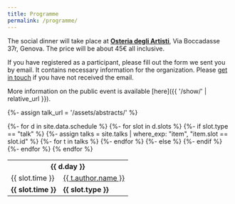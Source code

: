 ```yaml
---
title: Programme 
permalink: /programme/
---
```


The social dinner will take place at [**Osteria degli Artisti**](http://www.osteriadegliartisti.it/), Via Boccadasse 37r, Genova.
The price will be about 45€ all inclusive. 

If you have registered as a participant, please fill out the form we sent you by email. It contains necessary information for the organization. Please [get in touch](mailto:eccl-2024@dima.unige.it) if you have not received the email.

More information on the public event is available [here]({{ '/show/' | relative_url }}). 

{%- assign talk_url = '/assets/abstracts/' %} 

<table>
  <tbody> 
{%- for d in site.data.schedule %}
<tr> <th colspan="2"> {{ d.day }} </th> </tr> 
{%- for slot in d.slots %}
{%- if slot.type == "talk" %} 
{%- assign talks = site.talks | where_exp: "item", "item.slot == slot.id" %} 
{%- for t in talks %} 
<tr>
  <td> {{ slot.time }} </td>
  <td> 
    <a href="{{ t.url | relative_url }}">{{ t.author.name }}</a> 
  </td>
</tr> 
{%- endfor %} 
{%- else %}
<tr>
  <td> <strong>{{ slot.time }}</strong> </td>
  <td> <strong>{{ slot.type }}</strong> </td>
</tr> 
{%- endif %} 
{%- endfor %} 
{% endfor %} 
</tbody> </table> 




